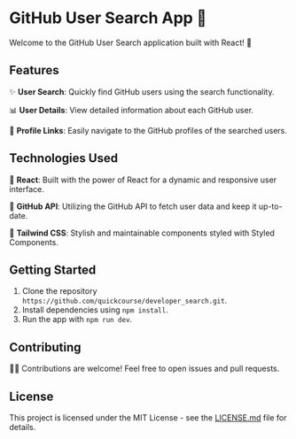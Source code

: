# GitHub User Search App 🚀

Welcome to the GitHub User Search application built with React! 👋

## Features

✨ **User Search**: Quickly find GitHub users using the search functionality.

📊 **User Details**: View detailed information about each GitHub user.

🔗 **Profile Links**: Easily navigate to the GitHub profiles of the searched users.



## Technologies Used

🔧 **React**: Built with the power of React for a dynamic and responsive user interface.

🚀 **GitHub API**: Utilizing the GitHub API to fetch user data and keep it up-to-date.

💅 **Tailwind CSS**: Stylish and maintainable components styled with Styled Components.

## Getting Started

1. Clone the repository `https://github.com/quickcourse/developer_search.git`.
2. Install dependencies using `npm install`.
3. Run the app with `npm run dev`.


## Contributing

👩‍💻 Contributions are welcome! Feel free to open issues and pull requests.

## License

This project is licensed under the MIT License - see the [LICENSE.md](LICENSE.md) file for details.
